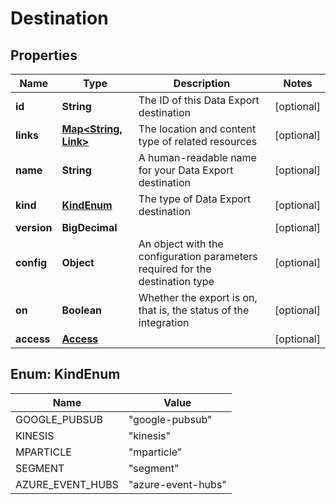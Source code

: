 

# Destination


## Properties

| Name | Type | Description | Notes |
|------------ | ------------- | ------------- | -------------|
|**id** | **String** | The ID of this Data Export destination |  [optional] |
|**links** | [**Map&lt;String, Link&gt;**](Link.md) | The location and content type of related resources |  [optional] |
|**name** | **String** | A human-readable name for your Data Export destination |  [optional] |
|**kind** | [**KindEnum**](#KindEnum) | The type of Data Export destination |  [optional] |
|**version** | **BigDecimal** |  |  [optional] |
|**config** | **Object** | An object with the configuration parameters required for the destination type |  [optional] |
|**on** | **Boolean** | Whether the export is on, that is, the status of the integration |  [optional] |
|**access** | [**Access**](Access.md) |  |  [optional] |



## Enum: KindEnum

| Name | Value |
|---- | -----|
| GOOGLE_PUBSUB | &quot;google-pubsub&quot; |
| KINESIS | &quot;kinesis&quot; |
| MPARTICLE | &quot;mparticle&quot; |
| SEGMENT | &quot;segment&quot; |
| AZURE_EVENT_HUBS | &quot;azure-event-hubs&quot; |



